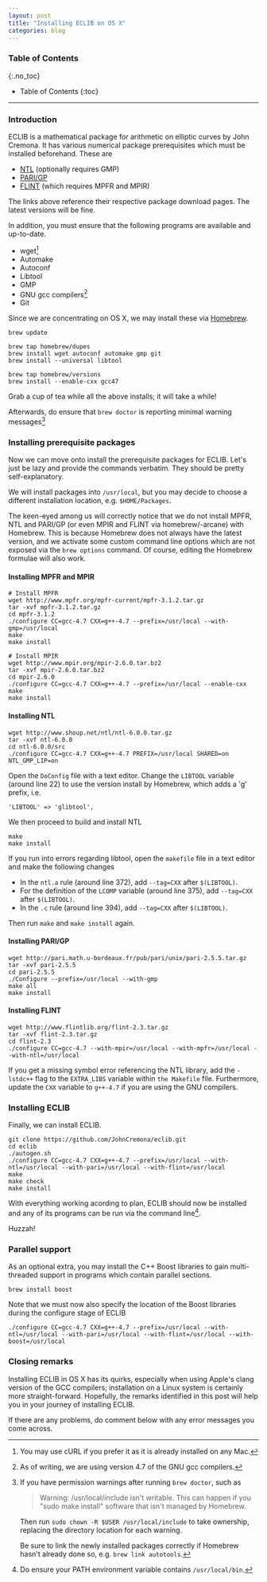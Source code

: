 ```yaml
---
layout: post
title: "Installing ECLIB on OS X"
categories: blog
---
```


### Table of Contents
{:.no_toc}

* Table of Contents
{:toc}

---

### Introduction

ECLIB is a mathematical package for arithmetic on elliptic curves by John Cremona. It has various numerical package prerequisites which must be installed beforehand. These are

- [NTL](http://www.shoup.net/ntl/download.html) (optionally requires GMP)
- [PARI/GP](http://pari.math.u-bordeaux.fr/download.html)
- [FLINT](http://www.flintlib.org/) (which requires MPFR and MPIR)

The links above reference their respective package download pages. The latest versions will be fine.

In addition, you must ensure that the following programs are available and up-to-date.

- wget[^wget]
- Automake
- Autoconf
- Libtool
- GMP
- GNU gcc compilers[^gcc]
- Git

[^wget]:You may use cURL if you prefer it as it is already installed on any Mac.

[^gcc]:As of writing, we are using version 4.7 of the GNU gcc compilers.

Since we are concentrating on OS X, we may install these via [Homebrew](http://brew.sh/).

<pre><code class="language-bash">brew update

brew tap homebrew/dupes
brew install wget autoconf automake gmp git
brew install --universal libtool

brew tap homebrew/versions
brew install --enable-cxx gcc47
</code></pre>

Grab a cup of tea while all the above installs; it will take a while!

Afterwards, do ensure that `brew doctor` is reporting minimal warning messages[^brew-doctor]

[^brew-doctor]:If you have permission warnings after running `brew doctor`, such as

    > Warning: /usr/local/include isn't writable. This can happen if you "sudo make install" software that isn't managed by Homebrew.

    Then run `sudo chown -R $USER /usr/local/include` to take ownership, replacing the directory location for each warning.

    Be sure to link the newly installed packages correctly if Homebrew hasn't already done so, e.g. `brew link autotools`.

### Installing prerequisite packages

Now we can move onto install the prerequisite packages for ECLIB. Let's just be lazy and provide the commands verbatim. They should be pretty self-explanatory.

We will install packages into `/usr/local`, but you may decide to choose a different installation location, e.g. `$HOME/Packages`.

The keen-eyed among us will correctly notice that we do not install MPFR, NTL and PARI/GP (or even MPIR and FLINT via homebrew/-arcane) with Homebrew. This is because Homebrew does not always have the latest version, and we activate some custom command line options which are not exposed via the `brew options` command. Of course, editing the Homebrew formulae will also work.

#### Installing MPFR and MPIR

<pre><code class="language-bash"># Install MPFR
wget http://www.mpfr.org/mpfr-current/mpfr-3.1.2.tar.gz
tar -xvf mpfr-3.1.2.tar.gz
cd mpfr-3.1.2
./configure CC=gcc-4.7 CXX=g++-4.7 --prefix=/usr/local --with-gmp=/usr/local
make
make install

# Install MPIR
wget http://www.mpir.org/mpir-2.6.0.tar.bz2
tar -xvf mpir-2.6.0.tar.bz2
cd mpir-2.6.0
./configure CC=gcc-4.7 CXX=g++-4.7 --prefix=/usr/local --enable-cxx
make
make install
</code></pre>

#### Installing NTL

<pre><code class="language-bash">wget http://www.shoup.net/ntl/ntl-6.0.0.tar.gz
tar -xvf ntl-6.0.0
cd ntl-6.0.0/src
./configure CC=gcc-4.7 CXX=g++-4.7 PREFIX=/usr/local SHARED=on NTL_GMP_LIP=on
</code></pre>

Open the `DoConfig` file with a text editor. Change the `LIBTOOL` variable (around line 22) to use the version install by Homebrew, which adds a 'g' prefix, i.e.

<pre><code class="language-text">'LIBTOOL' => 'glibtool',
</code></pre>

We then proceed to build and install NTL

<pre><code class="language-bash">make
make install
</code></pre>

If you run into errors regarding libtool, open the `makefile` file in a text editor and make the following changes

- In the `ntl.a` rule (around line 372), add `--tag=CXX` after `$(LIBTOOL)`.
- For the definition of the `LCOMP` variable (around line 375), add `--tag=CXX` after `$(LIBTOOL)`.
- In the `.c` rule (around line 394), add `--tag=CXX` after `$(LIBTOOL)`.

Then run `make` and `make install` again.

#### Installing PARI/GP

<pre><code class="language-bash">wget http://pari.math.u-bordeaux.fr/pub/pari/unix/pari-2.5.5.tar.gz
tar -xvf pari-2.5.5
cd pari-2.5.5
./Configure --prefix=/usr/local --with-gmp
make all
make install
</code></pre>

#### Installing FLINT

<pre><code class="language-bash">wget http://www.flintlib.org/flint-2.3.tar.gz
tar -xvf flint-2.3.tar.gz
cd flint-2.3
./configure CC=gcc-4.7 --with-mpir=/usr/local --with-mpfr=/usr/local --with-ntl=/usr/local
</code></pre>

If you get a missing symbol error referencing the NTL library, add the `-lstdc++` flag to the `EXTRA_LIBS` variable within `the Makefile` file. Furthermore, update the `CXX` variable to `g++-4.7` if you are using the GNU compilers.

### Installing ECLIB

Finally, we can install ECLIB.

<pre><code class="language-bash">git clone https://github.com/JohnCremona/eclib.git
cd eclib
./autogen.sh
./configure CC=gcc-4.7 CXX=g++-4.7 --prefix=/usr/local --with-ntl=/usr/local --with-pari=/usr/local --with-flint=/usr/local
make
make check
make install
</code></pre>

With everything working acording to plan, ECLIB should now be installed and any of its programs can be run via the command line[^path].

[^path]:Do ensure your PATH environment variable contains `/usr/local/bin`.

Huzzah!

### Parallel support

As an optional extra, you may install the C++ Boost libraries to gain multi-threaded support in programs which contain parallel sections.

<pre><code class="language-bash">brew install boost
</code></pre>

Note that we must now also specify the location of the Boost libraries during the configure stage of ECLIB

<pre><code class="language-bash">./configure CC=gcc-4.7 CXX=g++-4.7 --prefix=/usr/local --with-ntl=/usr/local --with-pari=/usr/local --with-flint=/usr/local --with-boost=/usr/local
</code></pre>

### Closing remarks

Installing ECLIB in OS X has its quirks, especially when using Apple's clang version of the GCC compilers; installation on a Linux system is certainly more straight-forward. Hopefully, the remarks identified in this post will help you in your journey of installing ECLIB.

If there are any problems, do comment below with any error messages you come across.
